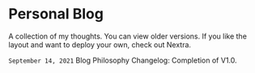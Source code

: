 # Personal Blog

A collection of my thoughts. You can view older versions. If you like the layout and want to deploy your own, check out Nextra.

`September 14, 2021` Blog Philosophy Changelog: Completion of V1.0.